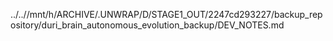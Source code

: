 ../..//mnt/h/ARCHIVE/.UNWRAP/D/STAGE1_OUT/2247cd293227/backup_repository/duri_brain_autonomous_evolution_backup/DEV_NOTES.md